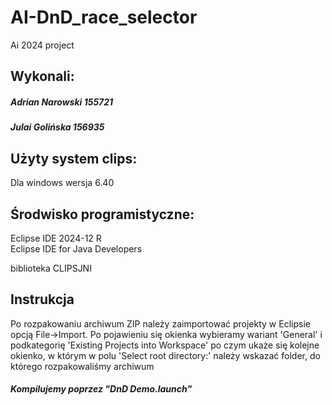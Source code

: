 # AI-DnD_race_selector
Ai 2024 project
## Wykonali:
##### Adrian Narowski 155721
##### Julai Golińska 156935

## Użyty system clips:
Dla windows wersja 6.40
## Środwisko programistyczne:
Eclipse IDE 2024-12 R
</br>
Eclipse IDE for Java Developers

biblioteka CLIPSJNI
## Instrukcja
Po rozpakowaniu archiwum ZIP należy zaimportować projekty w Eclipsie opcją File->Import. Po pojawieniu się okienka wybieramy wariant 'General' i podkategorię 'Existing Projects into Workspace' po czym ukaże się kolejne okienko, w którym w polu 'Select root directory:' należy wskazać folder, do którego rozpakowaliśmy archiwum
##### Kompilujemy poprzez "DnD Demo.launch"
